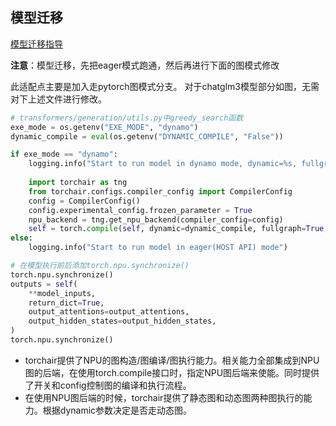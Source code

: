 ## 模型迁移

[模型迁移指导](https://www.hiascend.com/document/detail/zh/CANNCommunityEdition/80RC1alpha003/devguide/moddevg/torchair/torchair_01_0001.html)

**注意**：模型迁移，先把eager模式跑通，然后再进行下面的图模式修改

此适配点主要是加入走pytorch图模式分支。
对于chatglm3模型部分如图，无需对下上述文件进行修改。
```python
# transformers/generation/utils.py中greedy_search函数
exe_mode = os.getenv("EXE_MODE", "dynamo")
dynamic_compile = eval(os.getenv("DYNAMIC_COMPILE", "False"))

if exe_mode == "dynamo":
    logging.info("Start to run model in dynamo mode, dynamic=%s, fullgraph=%s, backend=npu" % (dynamic_compile,
                                                                                               True))
    import torchair as tng
    from torchair.configs.compiler_config import CompilerConfig
    config = CompilerConfig()
    config.experimental_config.frozen_parameter = True
    npu_backend = tng.get_npu_backend(compiler_config=config)
    self = torch.compile(self, dynamic=dynamic_compile, fullgraph=True, backend=npu_backend)
else:
    logging.info("Start to run model in eager(HOST API) mode")

# 在模型执行前后添加torch.npu.synchronize()
torch.npu.synchronize()
outputs = self(
    **model_inputs,
    return_dict=True,
    output_attentions=output_attentions,
    output_hidden_states=output_hidden_states,
)
torch.npu.synchronize()
```

- torchair提供了NPU的图构造/图编译/图执行能力。相关能力全部集成到NPU图的后端，在使用torch.compile接口时，指定NPU图后端来使能。同时提供了开关和config控制图的编译和执行流程。
- 在使用NPU图后端的时候，torchair提供了静态图和动态图两种图执行的能力。根据dynamic参数决定是否走动态图。

